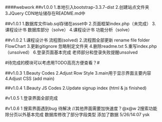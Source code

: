 ﻿####webwork
##v1.0.0
1.本地引入bootstrap-3.3.7-dist
2.创建站点文件夹
3.JQuery CDN地址储存在README.md中

##v1.0.1
1.数据库文件lab.sql存储在asset中
2.页面框架index.php（未完成）
3.课程设计书   数据库部分（solve）
4.课程设计书   功能分析（solve）

##v1.0.2
1.课程设计书  流程图(solved)
2.流程图全部更新 rename file folder FlowChart
3.更新gitignore 忽略制定文件夹
4.删除readme.txt
5.重写index.php（unsolved）
6.登录页面基本完成 老师部分和登录失败提醒unsolved

#待完成的模块可以考虑用TODO高亮方便查看？#

##v1.0.3
1.Beauty Codes
2.Adjust Row Style
3.main用于显示界面主要内容
4.Adjust CSS (add main)

##v1.0.4
1.Beauty JS Codes
2.Update signup index (html & js finished)

#v1.0.5
1.登录界面全部完成

#v1.0.6
1 搜索界面遇到bug  待解决
//其他界面需要加快速度？@x@w
2搜索功能 除分页以外基本完成  数据库修改了部分字段类型  添加了数据    5/26/14:07 ysk

